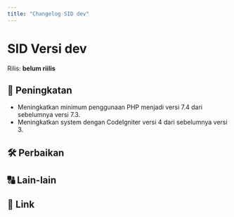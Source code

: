 ```yaml
---
title: "Changelog SID dev"
---
```


# SID Versi dev

Rilis: __belum riilis__

## :rocket: Peningkatan
- Meningkatkan minimum penggunaan PHP menjadi versi 7.4 dari sebelumnya versi 7.3.
- Meningkatkan system dengan CodeIgniter versi 4 dari sebelumnya versi 3.

## :hammer_and_wrench: Perbaikan

## :capital_abcd: Lain-lain

## :link: Link

